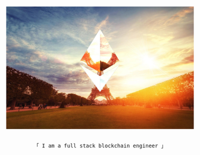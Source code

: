 <p align="center">
 <img src="/assets/eth.jpg" alt="Coding img" />
</p>

<p align="center"> 
  <samp>
    <br>
    「 I am a full stack blockchain engineer 」
    <br>
    <br>
  </samp>
</p>
